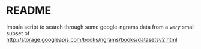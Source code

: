 # README

Impala script to search through some google-ngrams data from a *very* small
subset of http://storage.googleapis.com/books/ngrams/books/datasetsv2.html
